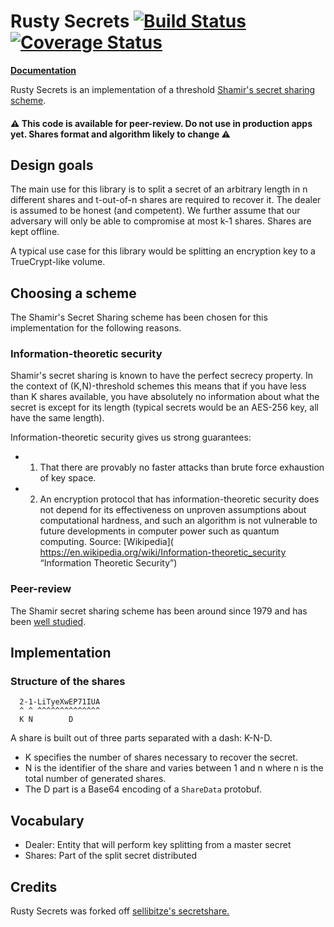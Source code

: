 # Rusty Secrets [![Build Status](https://travis-ci.org/SpinResearch/RustySecrets.svg?branch=master)](https://travis-ci.org/SpinResearch/RustySecrets) [![Coverage Status](https://coveralls.io/repos/github/SpinResearch/RustySecrets/badge.svg?branch=master)](https://coveralls.io/github/SpinResearch/RustySecrets?branch=master)

[**Documentation**](http://spinresearch.github.io/RustySecrets/rusty_secrets/index.html)

Rusty Secrets is an implementation of a threshold [Shamir's secret sharing scheme](https://en.wikipedia.org/wiki/Shamir%27s_Secret_Sharing).

#### ⚠️ This code is available for peer-review. Do not use in production apps yet. Shares format and algorithm likely to change ⚠️

## Design goals

The main use for this library is to split a secret of an arbitrary length in n different shares and t-out-of-n shares are required to recover it. The dealer is assumed to be honest (and competent). We further assume that our adversary will only be able to compromise at most k-1 shares. Shares are kept offline.

A typical use case for this library would be splitting an encryption key to a TrueCrypt-like volume.

## Choosing a scheme

The Shamir's Secret Sharing scheme has been chosen for this implementation for the following reasons.

### Information-theoretic security

Shamir's secret sharing is known to have the perfect secrecy property.
In the context of (K,N)-threshold schemes this means that if you have
less than K shares available, you have absolutely no information about
what the secret is except for its length (typical secrets would be an AES-256 key, all have the same length).

Information-theoretic security gives us strong guarantees:

- 1) That there are provably no faster attacks than brute force exhaustion of key space.
- 2) An encryption protocol that has information-theoretic security does not depend for its effectiveness on unproven assumptions about computational hardness, and such an algorithm is not vulnerable to future developments in computer power such as quantum computing. Source: [Wikipedia]( https://en.wikipedia.org/wiki/Information-theoretic_security “Information Theoretic Security”)


### Peer-review

The Shamir secret sharing scheme has been around since 1979 and has been [well studied](https://scholar.google.ch/scholar?cites=12714240754634232446&as_sdt=2005&sciodt=0,5&hl=en).

## Implementation

### Structure of the shares

```
  2-1-LiTyeXwEP71IUA
  ^ ^ ^^^^^^^^^^^^^^
  K N        D        
```

A share is built out of three parts separated with a dash: K-N-D.

- K specifies the number of shares necessary to recover the secret.
- N is the identifier of the share and varies between 1 and n where n is the total number of generated shares.
- The D part is a Base64 encoding of a `ShareData` protobuf.

## Vocabulary

- Dealer: Entity that will perform key splitting from a master secret
- Shares: Part of the split secret distributed

## Credits

Rusty Secrets was forked off [sellibitze's secretshare.](https://github.com/sellibitze/secretshare)
